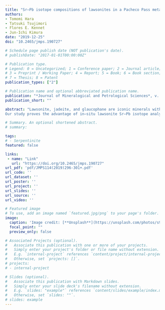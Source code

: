 ```yaml
---
title: "Sr–Pb isotope compositions of lawsonites in a Pacheco Pass metagraywacke, Franciscan Complex, California"
authors:
- Tomomi Hara
- Tatsuki Tsujimori
- Flores E. Kennet
- Jun-Ichi Kimura
date: "2019-12-25"
doi: "10.2465/jmps.190727"

# Schedule page publish date (NOT publication's date).
# publishDate: "2017-01-01T00:00:00Z"

# Publication type.
# Legend: 0 = Uncategorized; 1 = Conference paper; 2 = Journal article;
# 3 = Preprint / Working Paper; 4 = Report; 5 = Book; 6 = Book section;
# 7 = Thesis; 8 = Patent
publication_types: ["2"]

# Publication name and optional abbreviated publication name.
publication: "*Journal of Mineralogical and Petrological Sciences*, v. 114, no. 6, p. 206-301, https://doi.org/10.2465/jmps.190727"
publication_short: ""

abstract: "Lawsonite, jadeite, and glaucophane are iconic minerals within a Pacheco Pass metagraywacke of the Franciscan Complex, California. Those minerals and the associated quartz form the distinctive very low–temperature and high–pressure metamorphic lawsonite–jadeite–glaucophane assemblage, which is diagnostic of 'cold' oceanic subduction zones. In this paper, we evaluate the ability of lawsonite geochemistry to trace protoliths with in–situ trace element and Sr–Pb isotope analyses in lawsonite from the Pacheco Pass blueschist–facies metagraywacke, a classical example of trench–fill sediments in subduction zones. Initial Sr isotope ratios are relatively high (87Sr/86Sr = 0.7071–0.7074), and initial Pb isotope ratios are 206Pb/204Pb = 18.74–19.66, 207Pb/204Pb = 15.58–15.70, and 208Pb/204Pb = 38.41–39.34, which range from a MORB trend to a cluster on the EMII component. These geochemical signatures suggest the protolith of the metagraywacke mainly contained material derived from continental volcaniclastic rocks and quartzofeldspathic sediments. There is also a possibility that the protolith contains plume–related oceanic island basalt that reached or intruded into the fore–arc sedimentary sequence of California. Considering the maximum depositional age of the metagraywacke at ~ 102 Ma, the subduction of the Farallon Plate beneath the continental crust of the North American Plate might have carried alkali basalt with OIB–like isotopic signatures to the Franciscan trench. 
Our study proves the advantage of in–situ lawsonite Sr–Pb isotope analyses to characterize protoliths of metamorphic rocks. The results would manifest that the Sr–Pb isotopic signature of Ca–Al silicate minerals, such as lawsonite, and possibly epidote and pumpellyite, in various types of metamorphic/metasomatic rocks, would be an effective tool for investigating convergent margins."

# Summary. An optional shortened abstract.
# summary: 

tags: 
# - Serpentinite
featured: false

links:
 - name: "Link"
   url: "https://doi.org/10.2465/jmps.190727"
url_pdf: 'pdf/JMPS114(2019)296-301+.pdf'
url_code: ''
url_dataset: ''
url_poster: ''
url_project: ''
url_slides: ''
url_source: ''
url_video: ''

# Featured image
# To use, add an image named `featured.jpg/png` to your page's folder. 
image: 
  caption: 'Image credit: [**Unsplash**](https://unsplash.com/photos/s9CC2SKySJM)'
  focal_point: ""
  preview_only: false

# Associated Projects (optional).
#   Associate this publication with one or more of your projects.
#   Simply enter your project's folder or file name without extension.
#   E.g. `internal-project` references `content/project/internal-project/index.md`.
#   Otherwise, set `projects: []`.
# projects:
# - internal-project

# Slides (optional).
#   Associate this publication with Markdown slides.
#   Simply enter your slide deck's filename without extension.
#   E.g. `slides: "example"` references `content/slides/example/index.md`.
#   Otherwise, set `slides: ""`.
# slides: example
---
```

